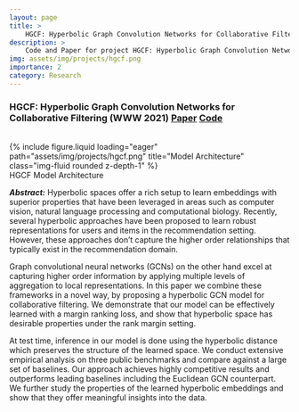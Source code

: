 ```yaml
---
layout: page
title: >
    HGCF: Hyperbolic Graph Convolution Networks for Collaborative Filtering (WWW 2021)
description: >
    Code and Paper for project HGCF: Hyperbolic Graph Convolution Networks for Collaborative Filtering (WWW 2021)
img: assets/img/projects/hgcf.png
importance: 2
category: Research
---
```


### HGCF: Hyperbolic Graph Convolution Networks for Collaborative Filtering (**WWW 2021**) [Paper](/assets/pdf/www2021_hgcf.pdf) [Code](https://github.com/layer6ai-labs/HGCF)

<br />

<div class="row">
    <div class="col-sm mt-3 mt-md-0">
        {% include figure.liquid loading="eager" path="assets/img/projects/hgcf.png" title="Model Architecture" class="img-fluid rounded z-depth-1" %}
    </div>
</div>
<div class="caption">
    HGCF Model Architecture
</div>

***Abstract:*** Hyperbolic spaces offer a rich setup to learn embeddings with superior properties that have been leveraged in areas such as computer vision, natural language processing and computational biology. Recently, several hyperbolic approaches have been proposed to learn robust representations for users and items in the recommendation setting. However, these approaches don’t capture the higher order relationships that typically exist in the recommendation domain.

Graph convolutional neural networks (GCNs) on the other hand excel at capturing higher order information by applying multiple levels of aggregation to local representations. In this paper we combine these frameworks in a novel way, by proposing a hyperbolic GCN model for collaborative filtering. We demonstrate that our
model can be effectively learned with a margin ranking loss, and show that hyperbolic space has desirable properties under the rank margin setting. 

At test time, inference in our model is done using the hyperbolic distance which preserves the structure of the learned space. We conduct extensive empirical analysis on three public benchmarks and compare against a large set of baselines. Our approach achieves highly competitive results and outperforms leading baselines including the Euclidean GCN counterpart. We further study the properties of the learned hyperbolic embeddings and show that they offer meaningful insights into the data.